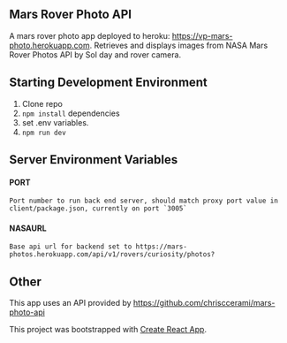 ## Mars Rover Photo API

A mars rover photo app deployed to heroku: https://vp-mars-photo.herokuapp.com.
Retrieves and displays images from NASA Mars Rover Photos API by Sol day and rover camera.

## Starting Development Environment

1. Clone repo
2. `npm install` dependencies
3. set .env variables.
3. `npm run dev`


## Server Environment Variables

#### PORT
    Port number to run back end server, should match proxy port value in client/package.json, currently on port `3005`

#### NASAURL
    Base api url for backend set to https://mars-photos.herokuapp.com/api/v1/rovers/curiosity/photos?
    
    
## Other
This app uses an API provided by https://github.com/chrisccerami/mars-photo-api    

This project was bootstrapped with [Create React App](https://github.com/facebook/create-react-app).
